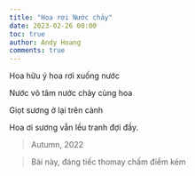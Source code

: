 ```yaml
---
title: "Hoa rơi Nước chảy"
date: 2023-02-26 00:00
toc: true
author: Andy Hoang
comments: true
---
```


Hoa hữu ý hoa rơi xuống nước

Nước vô tâm nước chảy cùng hoa

Giọt sương ở lại trên cành

Hoa ơi sương vẫn lều tranh đợi đầy.


> Autumn, 2022

> Bài này, đáng tiếc thomay chấm điểm kém
